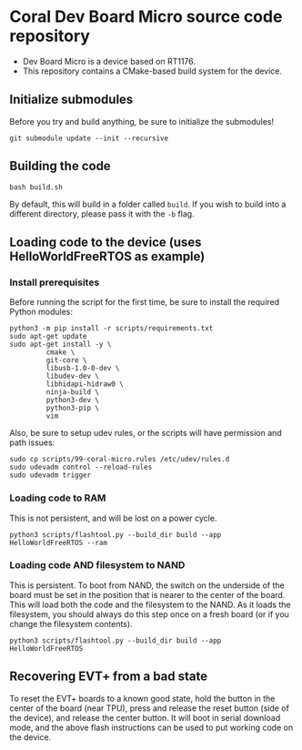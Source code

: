 # Coral Dev Board Micro source code repository

- Dev Board Micro is a device based on RT1176.
- This repository contains a CMake-based build system for the device.

## Initialize submodules
Before you try and build anything, be sure to initialize the submodules!

```
git submodule update --init --recursive
```

## Building the code
```
bash build.sh
```

By default, this will build in a folder called `build`. If you wish to build into a different directory, please pass it with the `-b` flag.

## Loading code to the device (uses HelloWorldFreeRTOS as example)
### Install prerequisites
Before running the script for the first time, be sure to install the required Python modules:
```
python3 -m pip install -r scripts/requirements.txt
sudo apt-get update
sudo apt-get install -y \
         cmake \
         git-core \
         libusb-1.0-0-dev \
         libudev-dev \
         libhidapi-hidraw0 \
         ninja-build \
         python3-dev \
         python3-pip \
         vim
```

Also, be sure to setup udev rules, or the scripts will have permission and path issues:
```
sudo cp scripts/99-coral-micro.rules /etc/udev/rules.d
sudo udevadm control --reload-rules
sudo udevadm trigger
```

### Loading code to RAM
This is not persistent, and will be lost on a power cycle.
```
python3 scripts/flashtool.py --build_dir build --app HelloWorldFreeRTOS --ram
```

### Loading code AND filesystem to NAND
This is persistent. To boot from NAND, the switch on the underside of the board must be set in the position that is nearer to the center of the board.
This will load both the code and the filesystem to the NAND. As it loads the filesystem, you should always do this step once on a fresh board (or if you change the filesystem contents).
```
python3 scripts/flashtool.py --build_dir build --app HelloWorldFreeRTOS
```

## Recovering EVT+ from a bad state
To reset the EVT+ boards to a known good state, hold the button in the center of the board (near TPU), press and release the reset button (side of the device), and release the center button. It will boot in serial download mode, and the above flash instructions can be used to put working code on the device.
